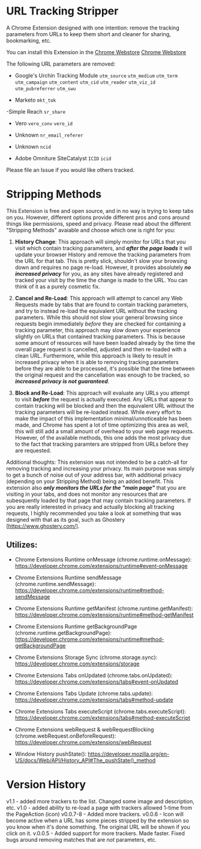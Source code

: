 # URL Tracking Stripper

A Chrome Extension designed with one intention: remove the tracking parameters from URLs to keep them short and cleaner for sharing, bookmarking, etc.

You can install this Extension in the [Chrome Webstore][store]
[Chrome Webstore](webstore_badge.png "Chrome Webstore")


The following URL parameters are removed:
- Google's Urchin Tracking Module
`utm_source`
`utm_medium`
`utm_term`
`utm_campaign`
`utm_content`
`utm_cid`
`utm_reader`
`utm_viz_id`
`utm_pubreferrer`
`utm_swu`

- Marketo
`mkt_tok`

-Simple Reach
`sr_share`

- Vero
`vero_conv`
`vero_id`

- Unknown
`nr_email_referer`

- Unknown
`ncid`

- Adobe Omniture SiteCatalyst
`ICID`
`icid`


Please file an Issue if you would like others tracked.

# Stripping Methods
This Extension is free and open source, and in no way is trying to keep tabs on you. However,
different options provide different pros and cons around things like
permissions, speed and privacy. Please read about the different "Stripping Methods" avaiable
and choose which one is right for you:

1) __History Change__: This approach will simply monitor for URLs that you visit which contain tracking parameters, and
__*after the page loads*__ it will update your browser History and remove the tracking parameters from the URL for that tab.
This is pretty slick, shouldn't slow your browsing down and requires no page re-load. However, it provides absolutely
__*no increased privacy*__ for you, as any sites have already registered and tracked your visit by the time the change is
made to the URL. You can think of it as a purely cosmetic fix.

2) __Cancel and Re-Load__: This approach will attempt to cancel any Web Requests made by tabs that are found to contain
tracking parameters, and try to instead re-load the equivalent URL without the tracking parameters. While this should not
slow your general browsing since requests begin immediately *before* they are checked for containing a tracking parameter,
this approach may slow down your experience slightly on URLs that contained tracking parameters. This is because some
amount of resources will have been loaded already by the time the overall page request is cancelled, adjusted and then
re-loaded with a clean URL. Furthermore, while this approach is likely to result in increased privacy when it is able to
removing tracking parameters before they are able to be processed, it's possible that the time between the original request
and the cancellation was enough to be tracked, so __*increased privacy is not guaranteed*__.

3) __Block and Re-Load__: This approach will evaluate any URLs you attempt to visit __*before*__ the request is actually executed.
Any URLs that appear to contain tracking will be blocked and then the equivalent URL without the tracking parameters will
be re-loaded instead.  While every effort to make the impact of this implementation minimal/unnoticeable has been made, and
Chrome has spent a lot of time optimizing this area as well, this will still add a small amount of overhead to your
web page requests. However, of the available methods, this one adds the most privacy due to the fact that tracking paramters
are stripped from URLs before they are requested.

Additional thoughts: This extension was not intended to be a catch-all for removing tracking and increasing your privacy.
Its main purpose was simply to get a bunch of noise out of your address bar, with additional privacy (depending on your
Stripping Method) being an added benefit. This extension also __*only monitors the URLs for the "main page"*__ that you are
visiting in your tabs, and does not monitor any resources that are subesquently loaded by that page that may contain
tracking parameters. If you are really interested in privacy and actually blocking all tracking requests, I highly
recommended you take a look at something that was designed with that as its goal, such as Ghostery [https://www.ghostery.com/].

## Utilizes:
- Chrome Extensions Runtime onMessage (chrome.runtime.onMessage): https://developer.chrome.com/extensions/runtime#event-onMessage
- Chrome Extensions Runtime sendMessage (chrome.runtime.sendMessage): https://developer.chrome.com/extensions/runtime#method-sendMessage
- Chrome Extensions Runtime getManifest (chrome.runtime.getManifest): https://developer.chrome.com/extensions/runtime#method-getManifest
- Chrome Extensions Runtime getBackgroundPage (chrome.runtime.getBackgroundPage): https://developer.chrome.com/extensions/runtime#method-getBackgroundPage
- Chrome Extensions Storage Sync (chrome.storage.sync): https://developer.chrome.com/extensions/storage
- Chrome Extensions Tabs onUpdated (chrome.tabs.onUpdated): https://developer.chrome.com/extensions/tabs#event-onUpdated
- Chrome Extensions Tabs Update (chrome.tabs.update): https://developer.chrome.com/extensions/tabs#method-update
- Chrome Extensions Tabs executeScript (chrome.tabs.executeScript): https://developer.chrome.com/extensions/tabs#method-executeScript
- Chrome Extensions webRequest & webRequestBlocking (chrome.webRequest.onBeforeRequest): https://developer.chrome.com/extensions/webRequest

- Window History pushState(): https://developer.mozilla.org/en-US/docs/Web/API/History_API#The_pushState()_method



# Version History
v1.1 - added more trackers to the list. Changed some image and description, etc.
v1.0 - added ability to re-load a page with trackers allowed 1-time from the PageAction (icon)
v0.0.7-8 - Added more trackers.
v0.0.6 - Icon will become active when a URL has some pieces stripped by the extension so you know when it's done something. The original URL will be shown if you click on it.
v.0.0.5 - Added support for more trackers. Made faster. Fixed bugs around removing matches that are *not* parameters, etc.

[store]: https://chrome.google.com/webstore/detail/url-tracking-stripper/flnagcobkfofedknnnmofijmmkbgfamf